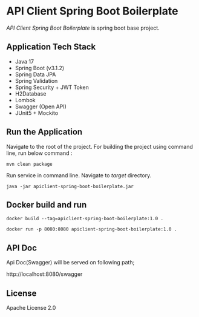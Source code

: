 # API Client Spring Boot Boilerplate
 *API Client Spring Boot Boilerplate* is spring boot base project.

## Application Tech Stack 
- Java 17
- Spring Boot (v3.1.2)
- Spring Data JPA
- Spring Validation
- Spring Security + JWT Token
- H2Database
- Lombok
- Swagger (Open API)
- JUnit5 + Mockito
  
## Run the Application

Navigate to the root of the project. For building the project using command line, run below command :

``` mvn clean package ```

Run service in command line. Navigate to *target* directory. 

``` java -jar apiclient-spring-boot-boilerplate.jar ```

## Docker build and run

`docker build --tag=apiclient-spring-boot-boilerplate:1.0 .`

`docker run -p 8080:8080 apiclient-spring-boot-boilerplate:1.0 .`

## API Doc

Api Doc(Swagger) will be served on following path;

http://localhost:8080/swagger

## License

Apache License 2.0
